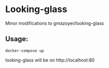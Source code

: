 # Looking-glass

Minor modifications to gmazoyer/looking-glass

## Usage:

```shell-session
docker-compose up
```

looking-glass will be on http://localhost:80
